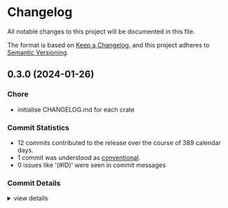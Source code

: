# Changelog

All notable changes to this project will be documented in this file.

The format is based on [Keep a Changelog](https://keepachangelog.com/en/1.0.0/),
and this project adheres to [Semantic Versioning](https://semver.org/spec/v2.0.0.html).

## 0.3.0 (2024-01-26)

### Chore

 - <csr-id-e4669abeef822dea9151346daeadf1b91b3b8d40/> initialise CHANGELOG.md for each crate

### Commit Statistics

<csr-read-only-do-not-edit/>

 - 12 commits contributed to the release over the course of 389 calendar days.
 - 1 commit was understood as [conventional](https://www.conventionalcommits.org).
 - 0 issues like '(#ID)' were seen in commit messages

### Commit Details

<csr-read-only-do-not-edit/>

<details><summary>view details</summary>

 * **Uncategorized**
    - Initialise CHANGELOG.md for each crate ([`e4669ab`](https://github.com/SyedAhkam/swim/commit/e4669abeef822dea9151346daeadf1b91b3b8d40))
    - Release 0.2.1 ([`c803d09`](https://github.com/SyedAhkam/swim/commit/c803d093573d2210a3812bc6958e5f5360ae613d))
    - Fix doc tests ([`e27f6c3`](https://github.com/SyedAhkam/swim/commit/e27f6c374bdc4da912065d4112371467725eaa71))
    - Release 0.2.0 ([`c47777b`](https://github.com/SyedAhkam/swim/commit/c47777bc32d57673378d3ad7db2c236fc8f060d6))
    - Add description field to cargo metadata ([`101472e`](https://github.com/SyedAhkam/swim/commit/101472eabdb5424e468bc1e9f29af1033612d411))
    - Revert "Release 0.2.0" yet again ([`85f503c`](https://github.com/SyedAhkam/swim/commit/85f503c97d89a3df101dc756949e020eb94585c6))
    - Release 0.2.0 ([`b42c941`](https://github.com/SyedAhkam/swim/commit/b42c9419a52b7f663c93e9d23809d2d1288a26f7))
    - Add cargo metadata ([`73bb332`](https://github.com/SyedAhkam/swim/commit/73bb332a1c63e7548dbb73b040994384ba532f5d))
    - Revert "Release 0.2.0" ([`c67754d`](https://github.com/SyedAhkam/swim/commit/c67754d402cd7bb894ba6c9e7c20000e9f7a140f))
    - Release 0.2.0 ([`d10fea2`](https://github.com/SyedAhkam/swim/commit/d10fea2f99a6d2e76a867697e64a86cd486a0b15))
    - Introduce a `relative!` macro ([`5bd88f9`](https://github.com/SyedAhkam/swim/commit/5bd88f934a527ed2bb9ba92e615d05eefb2bb141))
    - Set up a cargo workspace with dummy crates ([`8a2c625`](https://github.com/SyedAhkam/swim/commit/8a2c62550f6f26be4aac9872bef037d74947c834))
</details>

